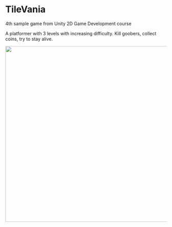 # TileVania
 4th sample game from Unity 2D Game Development course
 
 A platformer with 3 levels with increasing difficulty. Kill goobers, collect coins, try to stay alive. 

<img src= https://github.com/issoni/TileVania/blob/main/ezgif-3-cc0e350491.gif width=550><br>
